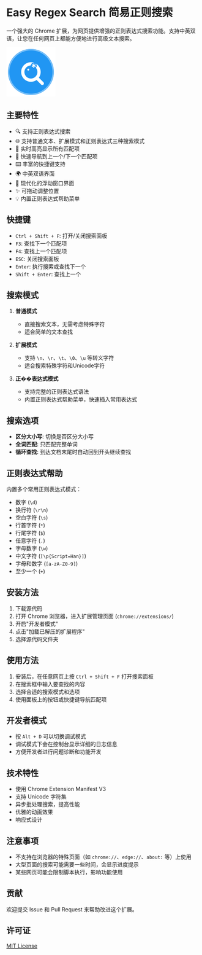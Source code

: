 # Easy Regex Search 简易正则搜索

一个强大的 Chrome 扩展，为网页提供增强的正则表达式搜索功能。支持中英双语，让您在任何网页上都能方便地进行高级文本搜索。

![扩展图标](icons/icon128.png)

## 主要特性

- 🔍 支持正则表达式搜索
- 🌐 支持普通文本、扩展模式和正则表达式三种搜索模式
- 🎯 实时高亮显示所有匹配项
- 🔄 快速导航到上一个/下一个匹配项
- ⌨️ 丰富的快捷键支持
- 🌍 中英双语界面
- 🎨 现代化的浮动窗口界面
- ✨ 可拖动调整位置
- 💡 内置正则表达式帮助菜单

## 快捷键

- `Ctrl + Shift + F`: 打开/关闭搜索面板
- `F3`: 查找下一个匹配项
- `F4`: 查找上一个匹配项
- `ESC`: 关闭搜索面板
- `Enter`: 执行搜索或查找下一个
- `Shift + Enter`: 查找上一个

## 搜索模式

1. **普通模式**
   - 直接搜索文本，无需考虑特殊字符
   - 适合简单的文本查找

2. **扩展模式**
   - 支持 `\n`、`\r`、`\t`、`\0`、`\u` 等转义字符
   - 适合搜索特殊字符和Unicode字符

3. **正��表达式模式**
   - 支持完整的正则表达式语法
   - 内置正则表达式帮助菜单，快速插入常用表达式

## 搜索选项

- **区分大小写**: 切换是否区分大小写
- **全词匹配**: 只匹配完整单词
- **循环查找**: 到达文档末尾时自动回到开头继续查找

## 正则表达式帮助

内置多个常用正则表达式模式：
- 数字 (`\d`)
- 换行符 (`\r\n`)
- 空白字符 (`\s`)
- 行首字符 (`*`)
- 行尾字符 (`$`)
- 任意字符 (`.`)
- 字母数字 (`\w`)
- 中文字符 (`[\p{Script=Han}]`)
- 字母和数字 (`[a-zA-Z0-9]`)
- 至少一个 (`+`)

## 安装方法

1. 下载源代码
2. 打开 Chrome 浏览器，进入扩展管理页面 (`chrome://extensions/`)
3. 开启"开发者模式"
4. 点击"加载已解压的扩展程序"
5. 选择源代码文件夹

## 使用方法

1. 安装后，在任意网页上按 `Ctrl + Shift + F` 打开搜索面板
2. 在搜索框中输入要查找的内容
3. 选择合适的搜索模式和选项
4. 使用面板上的按钮或快捷键导航匹配项

## 开发者模式

- 按 `Alt + D` 可以切换调试模式
- 调试模式下会在控制台显示详细的日志信息
- 方便开发者进行问题诊断和功能开发

## 技术特性

- 使用 Chrome Extension Manifest V3
- 支持 Unicode 字符集
- 异步批处理搜索，提高性能
- 优雅的动画效果
- 响应式设计

## 注意事项

- 不支持在浏览器的特殊页面（如 `chrome://`、`edge://`、`about:` 等）上使用
- 大型页面的搜索可能需要一些时间，会显示进度提示
- 某些网页可能会限制脚本执行，影响功能使用

## 贡献

欢迎提交 Issue 和 Pull Request 来帮助改进这个扩展。

## 许可证

[MIT License](LICENSE) 